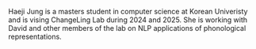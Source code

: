 Haeji Jung is a masters student in computer science at Korean Univeristy and is vising ChangeLing Lab during 2024 and 2025. She is working with David and other members of the lab on NLP applications of phonological representations.